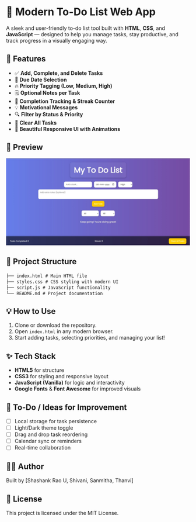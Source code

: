 # 📝 Modern To-Do List Web App

A sleek and user-friendly to-do list tool built with **HTML**, **CSS**, and **JavaScript** — designed to help you manage tasks, stay productive, and track progress in a visually engaging way.

## 🚀 Features

- ✅ **Add, Complete, and Delete Tasks**
- 📅 **Due Date Selection**
- 🔥 **Priority Tagging (Low, Medium, High)**
- 🗒️ **Optional Notes per Task**
- 🎯 **Completion Tracking & Streak Counter**
- 💡 **Motivational Messages**
- 🔍 **Filter by Status & Priority**
- 🧹 **Clear All Tasks**
- 💅 **Beautiful Responsive UI with Animations**

## 📸 Preview

![Preview Screenshot](Todolist.jpg) <!-- You can replace this with your actual screenshot -->
  

## 📂 Project Structure

```
├── index.html # Main HTML file
├── styles.css # CSS styling with modern UI
├── script.js # JavaScript functionality
└── README.md # Project documentation
```


## 💡 How to Use

1. Clone or download the repository.
2. Open `index.html` in any modern browser.
3. Start adding tasks, selecting priorities, and managing your list!

## ✨ Tech Stack

- **HTML5** for structure
- **CSS3** for styling and responsive layout
- **JavaScript (Vanilla)** for logic and interactivity
- **Google Fonts** & **Font Awesome** for improved visuals

## 📌 To-Do / Ideas for Improvement

- [ ] Local storage for task persistence
- [ ] Light/Dark theme toggle
- [ ] Drag and drop task reordering
- [ ] Calendar sync or reminders
- [ ] Real-time collaboration

## 🧑‍💻 Author

Built by [Shashank Rao U, Shivani, Sanmitha, Thanvi]

## 📄 License

This project is licensed under the MIT License.

